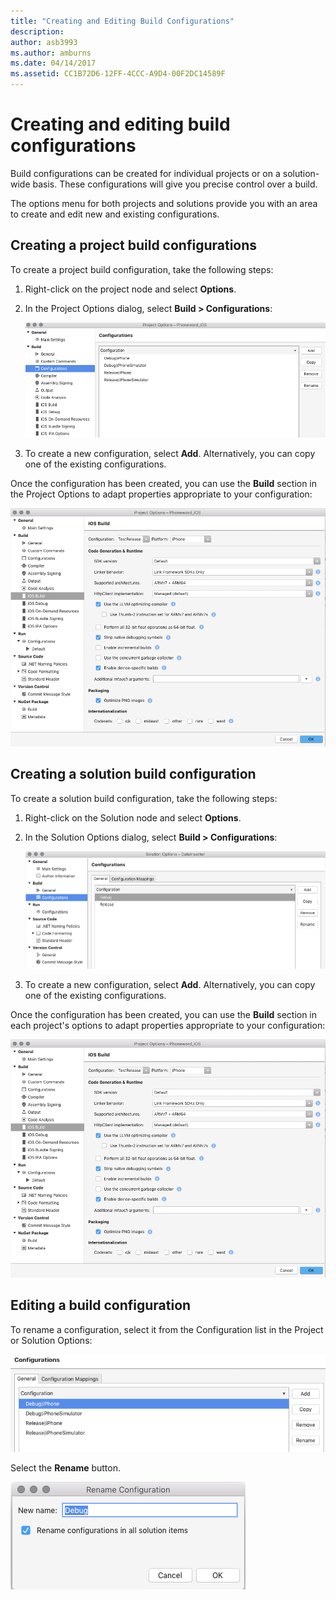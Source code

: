 ```yaml
---
title: "Creating and Editing Build Configurations"
description: 
author: asb3993
ms.author: amburns
ms.date: 04/14/2017
ms.assetid: CC1B72D6-12FF-4CCC-A9D4-00F2DC14589F
---
```


# Creating and editing build configurations

Build configurations can be created for individual projects or on a solution-wide basis. These configurations will give you precise control over a build.

The options menu for both projects and solutions provide you with an area to create and edit new and existing configurations.

## Creating a project build configurations

To create a project build configuration, take the following steps:

1. Right-click on the project node and select **Options**.

2. In the Project Options dialog, select **Build > Configurations**:

    ![Configurations manager in project options](media/create-and-edit-configurations-image2.png)

3. To create a new configuration, select **Add**. Alternatively, you can copy one of the existing configurations.

Once the configuration has been created, you can use the **Build** section in the Project Options to adapt properties appropriate to your configuration:

![Configure build options](media/create-and-edit-configurations-image3.png)

## Creating a solution build configuration

To create a solution build configuration, take the following steps:


1. Right-click on the Solution node and select **Options**.

2. In the Solution Options dialog, select **Build > Configurations**:
    
    ![Configurations manager in solution options](media/create-and-edit-configurations-image1.png)

3. To create a new configuration, select **Add**. Alternatively, you can copy one of the existing configurations.

Once the configuration has been created, you can use the **Build** section in each project's options to adapt properties appropriate to your configuration:

![Configure build options](media/create-and-edit-configurations-image3.png) 

## Editing a build configuration

To rename a configuration, select it from the Configuration list in the Project or Solution Options:

![configuration list](media/create-and-edit-configurations-image4.png) 

Select the **Rename** button.

![rename dialog](media/create-and-edit-configurations-image5.png) 
